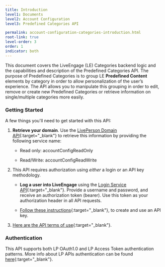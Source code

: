 ```yaml
---
title: Introduction
level1: Documents
level2: Account Configuration
level3: Predefined Categories API

permalink: account-configuration-categories-introduction.html
root-link: true
level-order: 3
order: 1
indicator: both
---
```

This document covers the LiveEngage (LE) Categories backend logic and the capabilities and description of the Predefined Categories API. The purpose of Predefined Categories is to group LE **Predefined Content** elements by category in order to allow personalization of the user’s experience. The API allows you to manipulate this grouping in order to edit, remove or create new Predefined Categories or retrieve information on single/multiple categories more easily.

### Getting Started

A few things you'll need to get started with this API:

1. **Retrieve your domain**. Use the [LivePerson Domain API](agent-domain-domain-api.html){:target="_blank"} to retrieve this information by providing the following service name:

    * Read only: accountConfigReadOnly

    * Read/Write: accountConfigReadWrite

2. This API requires authorization using _either_ a login or an API key methodology.

    * **Log a user into LiveEngage** using the [Login Service API](login-getting-started.html){:target="_blank"}. Provide a username and password, and receive an authorization token (bearer). Use this token as your authorization header in all API requests.

    * [Follow these instructions](guides-gettingstarted.html){:target="_blank"}, to create and use an API key.

3. [Here are the API terms of use](https://www.liveperson.com/policies/apitou){:target="_blank"}.

### Authentication

This API supports both LP OAuth1.0 and LP Access Token authentication patterns. More info about LP APIs authentication can be found [here](https://developers.liveperson.com/guides-gettingstarted.html){:target="_blank"}.
